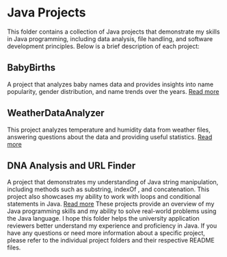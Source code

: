 # Java Projects

This folder contains a collection of Java projects that demonstrate my skills in Java programming, including data analysis, file handling, and software development principles. Below is a brief description of each project:

## BabyBirths

A project that analyzes baby names data and provides insights into name popularity, gender distribution, and name trends over the years. [Read more](./BabyBirths/README.md)

## WeatherDataAnalyzer

This project analyzes temperature and humidity data from weather files, answering questions about the data and providing useful statistics. [Read more](./WeatherDataAnalyzer/README.md)

## DNA Analysis and URL Finder

A project that demonstrates my understanding of Java string manipulation, including methods such as substring, indexOf
, and concatenation. This project also showcases my ability to work with loops and conditional statements in Java. [Read more](./DNA%20Analysis%20and%20URL%20Finder/README.md)
These projects provide an overview of my Java programming skills and my ability to solve real-world problems using the Java language. I hope this folder helps the university application reviewers better understand my experience and proficiency in Java. If you have any questions or need more information about a specific project, please refer to the individual project folders and their respective README files.
